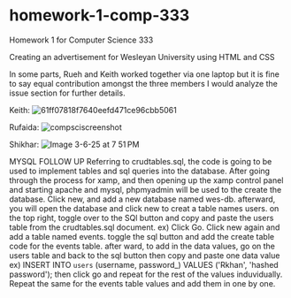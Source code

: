 # homework-1-comp-333
Homework 1 for Computer Science 333

Creating an advertisement for Wesleyan University using HTML and CSS

In some parts, Rueh and Keith worked together via one laptop but it is fine to say equal contribution amongst the three members I would analyze the issue section for further details.


Keith:
![61ff07818f7640eefd471ce96cbb5061](https://github.com/user-attachments/assets/fa9e6157-93f6-4bc1-8dae-230088f8773f)


Rufaida: 
![compsciscreenshot](https://github.com/user-attachments/assets/ebd24dea-6f43-4327-9ec7-2cc7cf8aea64)


Shikhar:
![Image 3-6-25 at 7 51 PM](https://github.com/user-attachments/assets/7f829c9d-e2f5-494e-b473-c08fdcfd75f2)


MYSQL FOLLOW UP
Referring to crudtables.sql, the code is going to be used to implement tables and sql queries into the database. 
After going through the process for xamp, and then opening up the xamp control panel and starting apache and mysql, phpmyadmin will be used to the create the database. 
Click new, and add a new database named wes-db. afterward, you will open the database and click new to creat a table names users. on the top right, toggle over to the SQl button and copy and paste the users table from the crudtables.sql document.
ex) 
Click Go.
Click new again and add a table named events. toggle the sql button and add the create table code for the events table. 
after ward, to add in the data values, go on the users table and back to the sql button then copy and paste one data value ex) 
INSERT INTO  `users` (username, password_)
VALUES
 ('Rkhan', 'hashed password');
  then click go and repeat for the rest of the values induvidually. 
  Repeat the same for the events table values and add them in one by one. 
